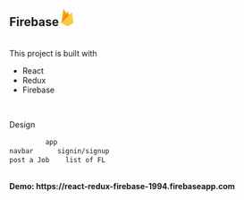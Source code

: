 ## Firebase <img src="/src/assets/firebase.svg" widht="30px" height="30px"/>

<br>
This project is built with
<ul>
<li>React</li>
<li>Redux</li>
<li>Firebase</li>
</ul>
<br>

Design

             app
    navbar      signin/signup
    post a Job    list of FL

<br>
<b>Demo:<b> https://react-redux-firebase-1994.firebaseapp.com
